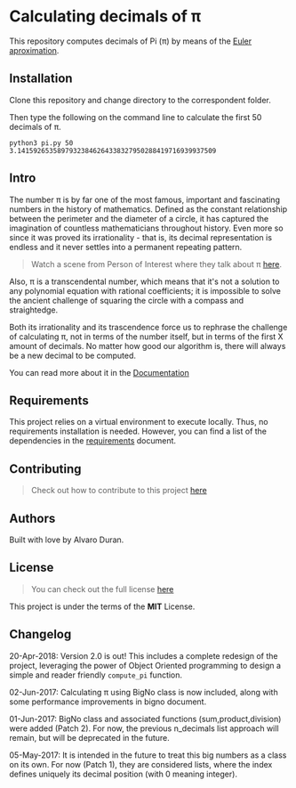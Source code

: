 # Calculating decimals of π
This repository computes decimals of Pi (π) by means of the [Euler aproximation](http://mathworld.wolfram.com/πFormulas.html).

## Installation
Clone this repository and change directory to the correspondent folder.

Then type the following on the command line to calculate the first 50 decimals of π.

```
python3 pi.py 50
3.14159265358979323846264338327950288419716939937509
```

## Intro
The number π is by far one of the most famous, important and fascinating numbers in the history of mathematics. Defined as the constant relationship between the perimeter and the diameter of a circle, it has captured the imagination of countless mathematicians throughout history. Even more so since it was proved its irrationality - that is, its decimal representation is endless and it never settles into a permanent repeating pattern.

>Watch a scene from Person of Interest where they talk about π [here](https://www.youtube.com/watch?v=fXTRcsxG7IQ).

Also, π is a transcendental number, which means that it's not a solution to any polynomial equation with rational coefficients; it is impossible to solve the ancient challenge of squaring the circle with a compass and straightedge.

Both its irrationality and its trascendence force us to rephrase the challenge of calculating π, not in terms of the number itself, but in terms of the first X amount of decimals. No matter how good our algorithm is, there will always be a new decimal to be computed.

You can read more about it in the [Documentation](docs/Index.md)

## Requirements
This project relies on a virtual environment to execute locally. Thus, no requirements installation is needed. However, you can find a list of the dependencies in the [requirements](https://github.com/ohduran/number_pi/blob/master/requirements.txt) document.

## Contributing
>Check out how to contribute to this project [here](https://github.com/ohduran/number_pi/CONTRIBUTING.md)

## Authors

Built with love by Alvaro Duran.

## License
>You can check out the full license [here](https://github.com/ohduran/number_pi/LICENSE.md)

This project is under the terms of the **MIT** License.

## Changelog

20-Apr-2018: Version 2.0 is out! This includes a complete redesign of the project, leveraging the power of Object Oriented programming to design a simple and reader friendly `compute_pi` function.

02-Jun-2017: Calculating π using BigNo class is now included, along with some performance improvements in bigno document.

01-Jun-2017: BigNo class and associated functions (sum,product,division) were added (Patch 2). For now, the previous n_decimals list approach will remain, but will be deprecated in the future.

05-May-2017: It is intended in the future to treat this big numbers as a class on its own. For now (Patch 1), they are considered lists, where the index defines uniquely its decimal position (with 0 meaning integer).
